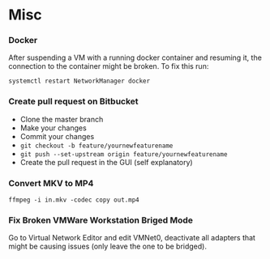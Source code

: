 # Misc

### Docker

After suspending a VM with a running docker container and resuming it, the connection to the  container might be broken. To fix this run:

```text
systemctl restart NetworkManager docker
```

### Create pull request on Bitbucket

* Clone the master branch
* Make your changes
* Commit your changes
* `git checkout -b feature/yournewfeaturename`
* `git push --set-upstream origin feature/yournewfeaturename`
* Create the pull request in the GUI \(self explanatory\)

### Convert MKV to MP4

```text
ffmpeg -i in.mkv -codec copy out.mp4
```

### Fix Broken VMWare Workstation Briged Mode

Go to Virtual Network Editor and edit VMNet0, deactivate all adapters that might be causing issues \(only leave the one to be bridged\).

